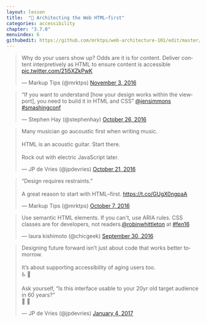 ```yaml
---
layout: lesson
title:  "📐 Architecting the Web HTML–first"
categories: accessibility  
chapter: "3.7.0"
menuindex: 6
githubedit: https://github.com/mrktps/web-architecture-101/edit/master/_unit_3/architecting-the-web-HTML-first.markdown
---
```


<blockquote class="twitter-tweet" data-conversation="none" data-lang="en"><p lang="en" dir="ltr">Why do your users show up? Odds are it is for content. Deliver content interpretively as HTML to ensure content is accessible <a href="https://t.co/21i5XZkPwK">pic.twitter.com/21i5XZkPwK</a></p>&mdash; Markup Tips (@mrktps) <a href="https://twitter.com/mrktps/status/794312006274809856">November 3, 2016</a></blockquote> 

<blockquote class="twitter-tweet" data-lang="en"><p lang="en" dir="ltr">“If you want to understand [how your design works within the viewport], you need to build it in HTML and CSS” <a href="https://twitter.com/jensimmons">@jensimmons</a> <a href="https://twitter.com/hashtag/smashingconf?src=hash">#smashingconf</a></p>&mdash; Stephen Hay (@stephenhay) <a href="https://twitter.com/stephenhay/status/791237735759618049">October 26, 2016</a></blockquote> 

<blockquote class="twitter-tweet" data-lang="en"><p lang="en" dir="ltr">Many musician go aucoustic first when writing music. <br /><br />HTML is an acoustic guitar. Start there. <br /><br />Rock out with electric JavaScript later.</p>&mdash; JP de Vries (@jpdevries) <a href="https://twitter.com/jpdevries/status/789357277144817664">October 21, 2016</a></blockquote> 

<blockquote class="twitter-tweet" data-lang="en"><p lang="en" dir="ltr">“Design requires restraints.”<br /><br />A great reason to start with HTML–first. <a href="https://t.co/GUgX0ngpaA">https://t.co/GUgX0ngpaA</a></p>&mdash; Markup Tips (@mrktps) <a href="https://twitter.com/mrktps/status/784339709283667968">October 7, 2016</a></blockquote> 

<blockquote class="twitter-tweet" data-conversation="none" data-lang="en"><p lang="en" dir="ltr">Use semantic HTML elements. If you can&#39;t, use ARIA rules. CSS classes are for developers, not readers.<a href="https://twitter.com/robinwhittleton">@robinwhittleton</a> at <a href="https://twitter.com/hashtag/fen16?src=hash">#fen16</a></p>&mdash; laura kishimoto (@chicgeek) <a href="https://twitter.com/chicgeek/status/781814527797129217">September 30, 2016</a></blockquote> 

<blockquote class="twitter-tweet" data-lang="en">
<p lang="en" dir="ltr">Designing future forward isn’t just about code that works better tomorrow. <br /><br />It’s about supporting accessibility of aging users too. <br />♿️ 🚀</p>
<p lang="en" dir="ltr">Ask yourself, “Is this interface usable to your 20yr old target audience in 60 years?“<br />🎯 📆</p>&mdash; JP de Vries (@jpdevries) <a href="https://twitter.com/jpdevries/status/816739374926680064">January 4, 2017</a></blockquote>


